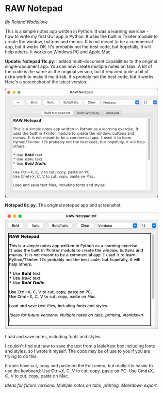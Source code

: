 # RAW Notepad

*By Roland Waddilove*

This is a simple notes app written in Python. It was a learning exercise - how to write my first GUI app in Python. It uses the built in Tkinter module to create the window, buttons and menus. It is not meant to be a commercial app, but it works OK. It's probably not the best code, but hopefully, it will help others. It works on Windows PC and Apple Mac.

**Update: Notepad 11c.py**: I added multi-document capabilities to the original single-document app. You can now create multiple notes on tabs. A lot of the code is the same as the original version, but it required quite a bit of extra work to make it multi-tab. It's probaly not the best code, but it works. Here's a screenshot of the latest version.

![RAW Notepad multi-document](https://github.com/rwaddilove/notepad/blob/main/notepad-multinote.webp)

**Notepad 8c.py**: The original notepad app and screenshot:

![RAW Notepad single document](https://github.com/rwaddilove/notepad/blob/main/notepad.webp)

Load and save notes, including fonts and styles.

I couldn't find out how to save the text from a lable/text box including fonts and styles, so I wrote it myself. The code may be of use to you if you are trying to do this.

It does have cut, copy and paste on the Edit menu, but really it is easier to use the keyboard:
Use Ctrl+X, C, V to cut, copy, paste on PC.
Use Cmd+X, C, V to cut, copy, paste on Mac.

*Ideas for future versions: Multiple notes on tabs, printing, Markdown export.*
